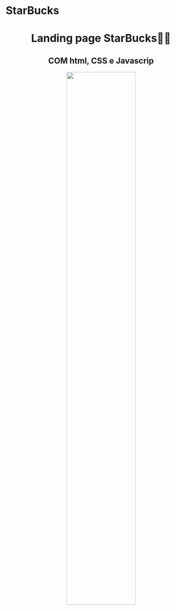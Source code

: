 # StarBucks


<h1  align="center">Landing page StarBucks💚🥤</H1>
<h2 align="center">COM html, CSS e Javascrip</H2>
  <div align="center">
<img src="https://media.giphy.com/media/L4akOR4cZaeBKX6vnH/giphy.gif" style="width: 60%;">
 

</div>
